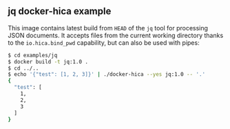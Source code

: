 jq docker-hica example
----------------------

This image contains latest build from `HEAD` of the `jq` tool for processing
JSON documents. It accepts files from the current working directory thanks to 
the `io.hica.bind_pwd` capability, but can also be used with pipes:

```bash
$ cd examples/jq
$ docker build -t jq:1.0 .
$ cd ../..
$ echo '{"test": [1, 2, 3]}' | ./docker-hica --yes jq:1.0 -- '.'
{
  "test": [
    1,
    2,
    3
  ]
}
```
